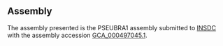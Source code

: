 

Assembly
--------

The assembly presented is the PSEUBRA1 assembly submitted to
[INSDC](http://www.insdc.org) with the assembly accession
[GCA\_000497045.1](http://www.ebi.ac.uk/ena/data/view/GCA_000497045.1).
